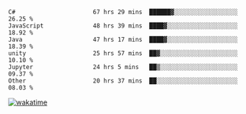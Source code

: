 <!--START_SECTION:waka-->

```text
C#                      67 hrs 29 mins  ██████▓░░░░░░░░░░░░░░░░░░   26.25 %
JavaScript              48 hrs 39 mins  ████▓░░░░░░░░░░░░░░░░░░░░   18.92 %
Java                    47 hrs 17 mins  ████▓░░░░░░░░░░░░░░░░░░░░   18.39 %
unity                   25 hrs 57 mins  ██▓░░░░░░░░░░░░░░░░░░░░░░   10.10 %
Jupyter                 24 hrs 5 mins   ██▒░░░░░░░░░░░░░░░░░░░░░░   09.37 %
Other                   20 hrs 37 mins  ██░░░░░░░░░░░░░░░░░░░░░░░   08.03 %
```

<!--END_SECTION:waka-->
[![wakatime](https://wakatime.com/badge/user/6c2f442e-41b4-42e3-bc06-d5d8203ad1da.svg)](https://wakatime.com/@6c2f442e-41b4-42e3-bc06-d5d8203ad1da)

